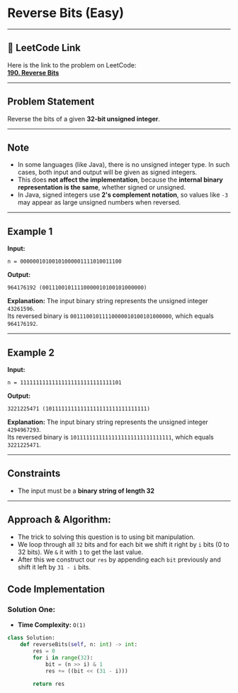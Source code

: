 # Reverse Bits (Easy)

---

## 🔗 LeetCode Link

Here is the link to the problem on LeetCode:  
[**190. Reverse Bits**](https://leetcode.com/problems/reverse-bits/)

---

## **Problem Statement**

Reverse the bits of a given **32-bit unsigned integer**.

---

## **Note**

- In some languages (like Java), there is no unsigned integer type. In such cases, both input and output will be given as signed integers.
- This does **not affect the implementation**, because the **internal binary representation is the same**, whether signed or unsigned.
- In Java, signed integers use **2's complement notation**, so values like `-3` may appear as large unsigned numbers when reversed.

---

## **Example 1**

**Input:**
```plaintext
n = 00000010100101000001111010011100
```

**Output:**
```plaintext
964176192 (00111001011110000010100101000000)
```

**Explanation:**
The input binary string represents the unsigned integer `43261596`.  
Its reversed binary is `00111001011110000010100101000000`, which equals `964176192`.

---

## **Example 2**

**Input:**
```plaintext
n = 11111111111111111111111111111101
```

**Output:**
```plaintext
3221225471 (10111111111111111111111111111111)
```

**Explanation:**
The input binary string represents the unsigned integer `4294967293`.  
Its reversed binary is `10111111111111111111111111111111`, which equals `3221225471`.

---

## **Constraints**

- The input must be a **binary string of length 32**

---

## Approach & Algorithm:

- The trick to solving this question is to using bit manipulation.
- We loop through all `32` bits and for each bit we shift it right by `i` bits (0 to 32 bits). We `&` it with `1` to get the last value.
- After this we construct our `res` by appending each `bit` previously and shift it left by `31 - i` bits.

## Code Implementation

### Solution One:

- **Time Complexity:** `O(1)`

```python
class Solution:
    def reverseBits(self, n: int) -> int:
        res = 0
        for i in range(32):
            bit = (n >> i) & 1
            res += ((bit << (31 - i)))
        
        return res
```